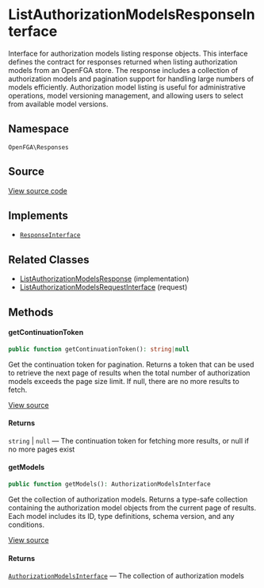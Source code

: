 # ListAuthorizationModelsResponseInterface

Interface for authorization models listing response objects. This interface defines the contract for responses returned when listing authorization models from an OpenFGA store. The response includes a collection of authorization models and pagination support for handling large numbers of models efficiently. Authorization model listing is useful for administrative operations, model versioning management, and allowing users to select from available model versions.

## Namespace

`OpenFGA\Responses`

## Source

[View source code](https://github.com/evansims/openfga-php/blob/main/src/Responses/ListAuthorizationModelsResponseInterface.php)

## Implements

* [`ResponseInterface`](ResponseInterface.md)

## Related Classes

* [ListAuthorizationModelsResponse](Responses/ListAuthorizationModelsResponse.md) (implementation)
* [ListAuthorizationModelsRequestInterface](Requests/ListAuthorizationModelsRequestInterface.md) (request)

## Methods

#### getContinuationToken

```php
public function getContinuationToken(): string|null

```

Get the continuation token for pagination. Returns a token that can be used to retrieve the next page of results when the total number of authorization models exceeds the page size limit. If null, there are no more results to fetch.

[View source](https://github.com/evansims/openfga-php/blob/main/src/Responses/ListAuthorizationModelsResponseInterface.php#L44)

#### Returns

`string` &#124; `null` — The continuation token for fetching more results, or null if no more pages exist

#### getModels

```php
public function getModels(): AuthorizationModelsInterface

```

Get the collection of authorization models. Returns a type-safe collection containing the authorization model objects from the current page of results. Each model includes its ID, type definitions, schema version, and any conditions.

[View source](https://github.com/evansims/openfga-php/blob/main/src/Responses/ListAuthorizationModelsResponseInterface.php#L55)

#### Returns

[`AuthorizationModelsInterface`](Models/Collections/AuthorizationModelsInterface.md) — The collection of authorization models
